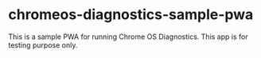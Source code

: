 # chromeos-diagnostics-sample-pwa
This is a sample PWA for running Chrome OS Diagnostics. This app is for testing purpose only.
